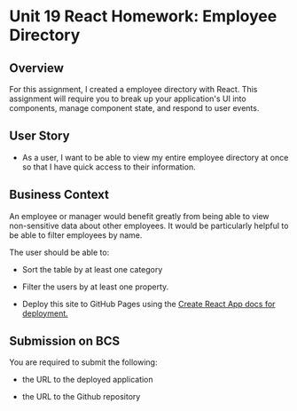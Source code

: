 # Unit 19 React Homework: Employee Directory

## Overview

For this assignment, I created a employee directory with React. This assignment will require you to break up your application's UI into components, manage component state, and respond to user events.

## User Story

* As a user, I want to be able to view my entire employee directory at once so that I have quick access to their information.

## Business Context

An employee or manager would benefit greatly from being able to view non-sensitive data about other employees. It would be particularly helpful to be able to filter employees by name.


The user should be able to:

  * Sort the table by at least one category

  * Filter the users by at least one property.



* Deploy this site to GitHub Pages using the [Create React App docs for deployment.](https://create-react-app.dev/docs/deployment/#github-pages)



## Submission on BCS

You are required to submit the following:

* the URL to the deployed application

* the URL to the Github repository
